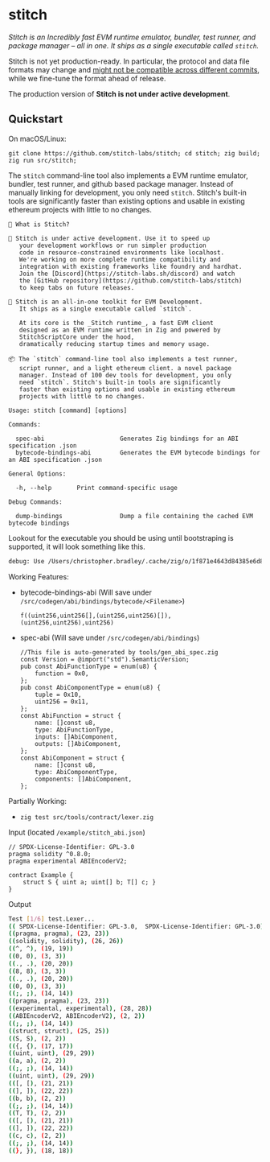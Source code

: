 # stitch

*Stitch is an Incredibly fast EVM runtime emulator, bundler, test runner, and package manager – all in one. It ships as a single executable called `stitch`.*

Stitch is not yet production-ready. In particular, the protocol and data file formats may change and [might not be compatible across different commits](https://github.com/stitch-labs/stitch/issues/1), while we fine-tune the format ahead of release.

The production version of **Stitch is not under active development**.


## Quickstart

On macOS/Linux:

```console
git clone https://github.com/stitch-labs/stitch; cd stitch; zig build; zig run src/stitch;
```

​​The `stitch` command-line tool also implements a EVM runtime emulator, bundler, test runner, and github based package manager. Instead of manually linking for development, you only need `stitch`. Stitch's built-in tools are significantly faster than existing options and usable in existing ethereum projects with little to no changes.

```console
🚀 What is Stitch?

🔵 Stitch is under active development. Use it to speed up
   your development workflows or run simpler production
   code in resource-constrained environments like localhost.
   We're working on more complete runtime compatibility and 
   integration with existing frameworks like foundry and hardhat.
   Join the [Discord](https://stitch-labs.sh/discord) and watch
   the [GitHub repository](https://github.com/stitch-labs/stitch)
   to keep tabs on future releases.

🧵 Stitch is an all-in-one toolkit for EVM Development.
   It ships as a single executable called `stitch`.

   At its core is the _Stitch runtime_, a fast EVM client
   designed as an EVM runtime written in Zig and powered by 
   StitchScriptCore under the hood,
   dramatically reducing startup times and memory usage.

📦 The `stitch` command-line tool also implements a test runner,
   script runner, and a light ethereum client. a novel package
   manager. Instead of 100 dev tools for development, you only
   need `stitch`. Stitch's built-in tools are significantly
   faster than existing options and usable in existing ethereum
   projects with little to no changes.

Usage: stitch [command] [options]

Commands:
 
  spec-abi                     Generates Zig bindings for an ABI specification .json
  bytecode-bindings-abi        Generates the EVM bytecode bindings for an ABI specification .json

General Options:

  -h, --help       Print command-specific usage

Debug Commands:

  dump-bindings                Dump a file containing the cached EVM bytecode bindings
```

Lookout for the executable you should be using until bootstraping is supported, it will look something like this.
```bash
debug: Use /Users/christopher.bradley/.cache/zig/o/1f871e4643d84385e6d8a500bf67b162/stitch instead of the (stitch) command
```

Working Features:
  - bytecode-bindings-abi (Will save under `/src/codegen/abi/bindings/bytecode/<Filename>`)
    ```console
    f((uint256,uint256[],(uint256,uint256)[]),(uint256,uint256),uint256)
    ```
  - spec-abi (Will save under `/src/codegen/abi/bindings`)
    ```zig
    //This file is auto-generated by tools/gen_abi_spec.zig
    const Version = @import("std").SemanticVersion;
    pub const AbiFunctionType = enum(u8) {
        function = 0x0,
    };
    pub const AbiComponentType = enum(u8) {
        tuple = 0x10,
        uint256 = 0x11,
    };
    const AbiFunction = struct {
        name: []const u8,
        type: AbiFunctionType,
        inputs: []AbiComponent,
        outputs: []AbiComponent,
    };
    const AbiComponent = struct {
        name: []const u8,
        type: AbiComponentType,
        components: []AbiComponent,
    };
    ```

Partially Working:
- `zig test src/tools/contract/lexer.zig`

Input (located `/example/stitch_abi.json`)
```solidity
// SPDX-License-Identifier: GPL-3.0
pragma solidity ^0.8.0;
pragma experimental ABIEncoderV2;

contract Example {
    struct S { uint a; uint[] b; T[] c; }
}
```


Output
```bash
Test [1/6] test.Lexer... 
(( SPDX-License-Identifier: GPL-3.0,  SPDX-License-Identifier: GPL-3.0), (4, 4))
((pragma, pragma), (23, 23))
((solidity, solidity), (26, 26))
((^, ^), (19, 19))
((0, 0), (3, 3))
((., .), (20, 20))
((8, 8), (3, 3))
((., .), (20, 20))
((0, 0), (3, 3))
((;, ;), (14, 14))
((pragma, pragma), (23, 23))
((experimental, experimental), (28, 28))
((ABIEncoderV2, ABIEncoderV2), (2, 2))
((;, ;), (14, 14))
((struct, struct), (25, 25))
((S, S), (2, 2))
(({, {), (17, 17))
((uint, uint), (29, 29))
((a, a), (2, 2))
((;, ;), (14, 14))
((uint, uint), (29, 29))
(([, [), (21, 21))
((], ]), (22, 22))
((b, b), (2, 2))
((;, ;), (14, 14))
((T, T), (2, 2))
(([, [), (21, 21))
((], ]), (22, 22))
((c, c), (2, 2))
((;, ;), (14, 14))
((}, }), (18, 18))
```
